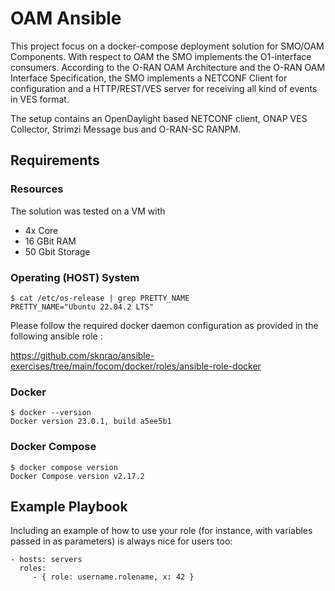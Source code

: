 OAM Ansible
=========
This project focus on a docker-compose deployment solution for SMO/OAM Components.
With respect to OAM the SMO implements the O1-interface consumers. According to the O-RAN OAM Architecture and the O-RAN OAM Interface Specification, the SMO implements a NETCONF Client for configuration and a HTTP/REST/VES server for receiving all kind of events in VES format.

The setup contains an OpenDaylight based NETCONF client, ONAP VES Collector, Strimzi Message bus and O-RAN-SC RANPM.

Requirements
------------
### Resources

The solution was tested on a VM with

- 4x Core
- 16 GBit RAM 
- 50 Gbit Storage

### Operating (HOST) System

```
$ cat /etc/os-release | grep PRETTY_NAME
PRETTY_NAME="Ubuntu 22.04.2 LTS"
```
Please follow the required docker daemon configuration as provided in the following ansible role :

https://github.com/sknrao/ansible-exercises/tree/main/focom/docker/roles/ansible-role-docker

### Docker

```
$ docker --version
Docker version 23.0.1, build a5ee5b1
```
### Docker Compose

```
$ docker compose version
Docker Compose version v2.17.2
```

Example Playbook
----------------

Including an example of how to use your role (for instance, with variables passed in as parameters) is always nice for users too:

    - hosts: servers
      roles:
         - { role: username.rolename, x: 42 }
